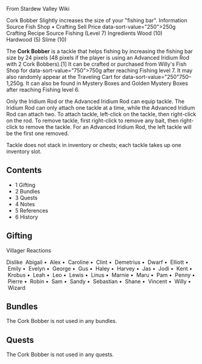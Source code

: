 From Stardew Valley Wiki

Cork Bobber Slightly increases the size of your "fishing bar". Information Source Fish Shop • Crafting Sell Price data-sort-value="250"&gt;250g Crafting Recipe Source Fishing (Level 7) Ingredients Wood (10) Hardwood (5) Slime (10)

The **Cork Bobber** is a tackle that helps fishing by increasing the fishing bar size by 24 pixels (48 pixels if the player is using an Advanced Iridium Rod with 2 Cork Bobbers).\[1] It can be crafted or purchased from Willy's Fish Shop for data-sort-value="750"&gt;750g after reaching Fishing level 7. It may also randomly appear at the Traveling Cart for data-sort-value="250"750–1,250g. It can also be found in Mystery Boxes and Golden Mystery Boxes after reaching Fishing level 6.

Only the Iridium Rod or the Advanced Iridium Rod can equip tackle. The Iridium Rod can only attach one tackle at a time, while the Advanced Iridium Rod can attach two. To attach tackle, left-click on the tackle, then right-click on the rod. To remove tackle, first right-click to remove any bait, then right-click to remove the tackle. For an Advanced Iridium Rod, the left tackle will be the first one removed.

Tackle does not stack in inventory or chests; each tackle takes up one inventory slot.

## Contents

- 1 Gifting
- 2 Bundles
- 3 Quests
- 4 Notes
- 5 References
- 6 History

## Gifting

Villager Reactions

Dislike  Abigail •  Alex •  Caroline •  Clint •  Demetrius •  Dwarf •  Elliott •  Emily •  Evelyn •  George •  Gus •  Haley •  Harvey •  Jas •  Jodi •  Kent •  Krobus •  Leah •  Leo •  Lewis •  Linus •  Marnie •  Maru •  Pam •  Penny •  Pierre •  Robin •  Sam •  Sandy •  Sebastian •  Shane •  Vincent •  Willy •  Wizard

## Bundles

The Cork Bobber is not used in any bundles.

## Quests

The Cork Bobber is not used in any quests.